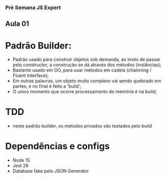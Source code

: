 ### Pré Semana JS Expert 

## Aula 01
# Padrão Builder: 
- Padrão usado para construir objetos sob demanda, ao invés de passar pelo constructor, a construção se dá através dos métodos (instâncias);
- Bastante usado em OO, para usar métodos em cadeia (chainning / Fluent Interface);
- Em outras palavras, um objeto muito complexo vai sendo quebrado em partes, e no final é feito a 'build';
- O unico momento que ocorre processamento de memória é na build;

# TDD
- neste padrão builder, os metodos privados são testados pelo build

# Dependências e configs
- Node 15
- Jest 26
- Database fake pelo JSON Generator